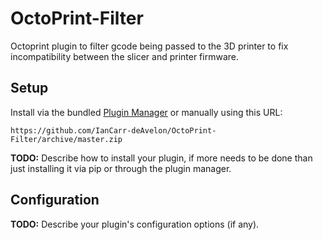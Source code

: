# OctoPrint-Filter

Octoprint plugin to filter gcode being passed to the 3D printer to fix incompatibility between the slicer and printer firmware.

## Setup

Install via the bundled [Plugin Manager](https://docs.octoprint.org/en/master/bundledplugins/pluginmanager.html)
or manually using this URL:

    https://github.com/IanCarr-deAvelon/OctoPrint-Filter/archive/master.zip

**TODO:** Describe how to install your plugin, if more needs to be done than just installing it via pip or through
the plugin manager.

## Configuration

**TODO:** Describe your plugin's configuration options (if any).
